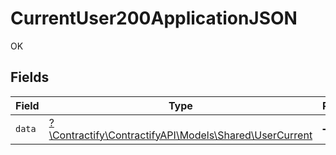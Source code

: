 # CurrentUser200ApplicationJSON

OK


## Fields

| Field                                                                                        | Type                                                                                         | Required                                                                                     | Description                                                                                  |
| -------------------------------------------------------------------------------------------- | -------------------------------------------------------------------------------------------- | -------------------------------------------------------------------------------------------- | -------------------------------------------------------------------------------------------- |
| `data`                                                                                       | [?\Contractify\ContractifyAPI\Models\Shared\UserCurrent](../../models/shared/UserCurrent.md) | :heavy_minus_sign:                                                                           | N/A                                                                                          |